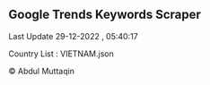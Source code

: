 

## Google Trends Keywords Scraper 
 
Last Update 29-12-2022 , 05:40:17

Country List :
VIETNAM.json



© Abdul Muttaqin 
